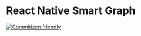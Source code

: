 # React Native Smart Graph

[![Commitizen friendly](https://img.shields.io/badge/commitizen-friendly-brightgreen.svg)](http://commitizen.github.io/cz-cli/)
